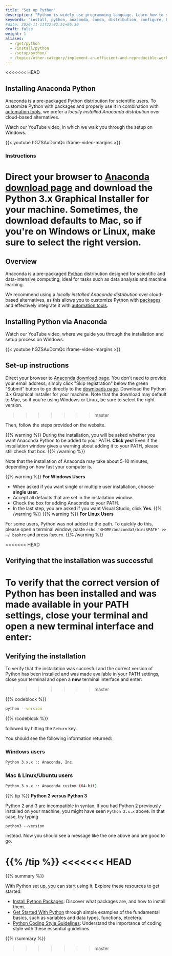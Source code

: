 ```yaml
---
title: "Set up Python"
description: "Python is widely use programming language. Learn how to set it up on your computer."
keywords: "install, python, anaconda, conda, distribution, configure, PATH, statistics"
#date: 2020-11-11T22:02:51+05:30
draft: false
weight: 1
aliases:
  - /get/python
  - /install/python
  - /setup/python/
  - /topics/other-category/implement-an-efficient-and-reproducible-workflow/setup/python.md
---
```


<<<<<<< HEAD
## Installing Anaconda Python

Anaconda is a pre-packaged Python distribution for scientific users. To customize Python with packages and properly use it in combination with [automation tools](/topics/configure-your-computer/automation-and-workflows/make/), we prefer a *locally installed Anaconda distribution* over cloud-based alternatives.

Watch our YouTube video, in which we walk you through the setup on Windows.

{{< youtube hGZSAuDcmQc iframe-video-margins >}}

### Instructions
Direct your browser to [Anaconda download page](https://www.anaconda.com/download/) and download the Python 3.x Graphical Installer for your machine.
Sometimes, the download defaults to Mac, so if you're on Windows or Linux, make sure to select the right version.
=======
## Overview

Anaconda is a pre-packaged [Python](https://www.python.org/) distribution designed for scientific and data-intensive computing, ideal for tasks such as data analysis and machine learning.

We recommend using a *locally installed Anaconda distribution* over cloud-based alternatives, as this allows you to customize Python with [packages](/install/python-packages) and effectively integrate it with [automation tools](/practice/pipeline-automation).

## Installing Python via Anaconda

Watch our YouTube video, where we guide you through the installation and setup process on Windows. 

{{< youtube hGZSAuDcmQc iframe-video-margins >}}

## Set-up instructions

Direct your browser to [Anaconda download page](https://www.anaconda.com/download/). You don't need to provide your email address; simply click "Skip registration" below the green "Submit" button to go directly to the [downloads page](https://www.anaconda.com/download/success). Download the Python 3.x Graphical Installer for your machine. Note that the download may default to Mac, so if you're using Windows or Linux, be sure to select the right version.
>>>>>>> master

Then, follow the steps provided on the website.

{{% warning %}}
During the installation, you will be asked whether you want Anaconda Python to be added to your PATH. **Click yes!**
Even if the installation window gives a warning about adding it to your PATH, please still check that box.
{{% /warning %}}

Note that the installation of Anaconda may take about 5-10 minutes, depending on how fast your computer is.

{{% warning %}}
**For Windows Users**

*   When asked if you want single or multiple user installation, choose **single user**.
*   Accept all defaults that are set in the installation window.
*   Check the box for adding Anaconda to your PATH.
*   In the last step, you are asked if you want Visual Studio, click **Yes**.
{{% /warning %}}
{{% warning %}}
**For Linux Users**

For some users, Python was not added to the path. To quickly do this, please open a terminal window, paste ```echo '$HOME/anaconda3/bin:$PATH' >> ~/.bashrc``` and press `Return`.
{{% /warning %}}

<<<<<<< HEAD
## Verifying that the installation was successful

To verify that the correct version of Python has been installed and was made available in your PATH settings, close your terminal and open a **new** terminal interface and enter:
=======
## Verifying the installation 

To verify that the installation was succesful and the correct version of Python has been installed and was made available in your PATH settings, close your terminal and open a **new** terminal interface and enter:
>>>>>>> master

{{% codeblock %}}
```bash
python --version
```
{{% /codeblock %}}

followed by hitting the `Return` key.

You should see the following information returned:

### Windows users

```bash
Python 3.x.x :: Anaconda, Inc.
```

### Mac & Linux/Ubuntu users

```bash
Python 3.x.x :: Anaconda custom (64-bit)
```

{{% tip %}}
**Python 2 versus Python 3**

Python 2 and 3 are incompatible in syntax.
If you had Python 2 previously installed on your machine,
you might have seen `Python 2.x.x` above. In that case, try typing

```python3 --version```

instead. Now you should see a message like the one above and are good to go.

{{% /tip %}}
<<<<<<< HEAD
=======


{{% summary %}}

With Python set up, you can start using it. Explore these resources to get started: 

- [Install Python Packages](/install/python-packages): Discover what packages are, and how to install them.
- [Get Started With Python](/learn/python) through simple examples of the fundamental basics, such as variables and data types, functions, etcetera.
- [Python Coding Style Guidelines](python/style-guides): Understand the importance of coding style with these essential guidelines.

{{% /summary %}}

>>>>>>> master
